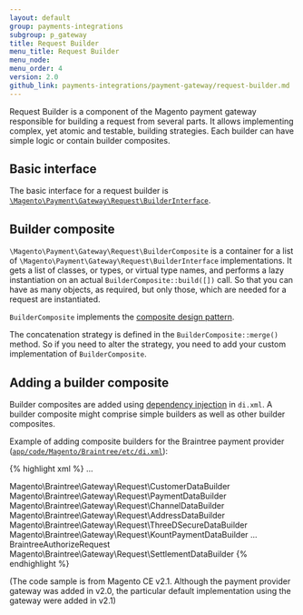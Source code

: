 ```yaml
---
layout: default
group: payments-integrations
subgroup: p_gateway
title: Request Builder
menu_title: Request Builder
menu_node: 
menu_order: 4
version: 2.0
github_link: payments-integrations/payment-gateway/request-builder.md
---
```


Request Builder is a component of the Magento payment gateway responsible for building a request from several parts. It allows implementing complex, yet atomic and testable, building strategies. Each builder can have simple logic or contain builder composites.

## Basic interface
The basic interface for a request builder is [`\Magento\Payment\Gateway\Request\BuilderInterface`]({{site.mage2000url}}app/code/Magento/Payment/Gateway/Request/BuilderInterface.php).

## Builder composite

`\Magento\Payment\Gateway\Request\BuilderComposite` is a container for a list of `\Magento\Payment\Gateway\Request\BuilderInterface` implementations. It gets a list of classes, or types, or virtual type names, and performs a lazy instantiation on an actual `BuilderComposite::build([])` call. So that you can have as many objects, as required, but only those, which are needed for a request are instantiated. 

`BuilderComposite` implements the [composite design pattern](http://designpatternsphp.readthedocs.io/en/latest/Structural/Composite/README.html).

The concatenation strategy is defined in the `BuilderComposite::merge()` method. So if you need to alter the strategy, you need to add your custom implementation of `BuilderComposite`.

## Adding a builder composite 

Builder composites are added using [dependency injection]({{page.baseurl}}extension-dev-guide/depend-inj.html) in `di.xml`. A builder composite might comprise simple builders as well as other builder composites.

Example of adding composite builders for the Braintree payment provider ([`app/code/Magento/Braintree/etc/di.xml`]({{site.mage2100url}}app/code/Magento/Braintree/etc/di.xml)):

{% highlight xml %}
...
<!--  is a builder composite comprising a number of builders -->
<virtualType name="BraintreeAuthorizeRequest" type="Magento\Payment\Gateway\Request\BuilderComposite">
    <arguments>
        <argument name="builders" xsi:type="array">
            <item name="customer" xsi:type="string">Magento\Braintree\Gateway\Request\CustomerDataBuilder</item>
            <item name="payment" xsi:type="string">Magento\Braintree\Gateway\Request\PaymentDataBuilder</item>
            <item name="channel" xsi:type="string">Magento\Braintree\Gateway\Request\ChannelDataBuilder</item>
            <item name="address" xsi:type="string">Magento\Braintree\Gateway\Request\AddressDataBuilder</item>
            <item name="3dsecure" xsi:type="string">Magento\Braintree\Gateway\Request\ThreeDSecureDataBuilder</item>
            <item name="device_data" xsi:type="string">Magento\Braintree\Gateway\Request\KountPaymentDataBuilder</item>
        </argument>
    </arguments>
</virtualType>
...
<!-- The same BraintreeAuthorizeRequest builder composite is a part of the BraintreeSaleRequest builder composite -->
<virtualType name="BraintreeSaleRequest" type="Magento\Payment\Gateway\Request\BuilderComposite">
    <arguments>
        <argument name="builders" xsi:type="array">
            <item name="authorize" xsi:type="string">BraintreeAuthorizeRequest</item>
            <item name="settlement" xsi:type="string">Magento\Braintree\Gateway\Request\SettlementDataBuilder</item>
        </argument>
    </arguments>
</virtualType>
{% endhighlight %}

(The code sample is from Magento CE v2.1. Although the payment provider gateway was added in v2.0, the particular default implementation using the gateway were added in v2.1)

